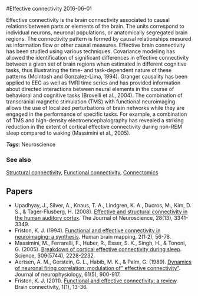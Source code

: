 
#Effective connectivity
2016-06-01

Effective connectivity is the brain connectivity associated to causal relations between parts or elements of the brain. The units correspond to individual neurons, neuronal populations, or anatomically segregated brain regions. The connectivity pattern is formed by causal relationships mesured as information flow or other causal measures.
Effective brain connectivity has been studied using various techniques. Covariance modeling has allowed the identification of significant differences in effective connectivity between a given set of brain regions when estimated in different cognitive tasks, thus illustrating the time- and task-dependent nature of these patterns (McIntosh and Gonzalez-Lima, 1994). Granger causality has been applied to EEG as well as fMRI time series and has provided information about directed interactions between neural elements in the course of behavioral and cognitive tasks (Brovelli et al., 2004). The combination of transcranial magnetic stimulation (TMS) with functional neuroimaging allows the use of localized perturbations of brain networks while they are engaged in the performance of specific tasks. For example, a combination of TMS and high-density electroencephalography has revealed a striking reduction in the extent of cortical effective connectivity during non-REM sleep compared to waking (Massimini et al., 2005).

***Tags***: Neuroscience

### See also
[Structural connectivity](/structural_connectivity), [Functional connectivity](/functional_connectivity), [Connectomics](/connectomics)
## Papers
* Upadhyay, J., Silver, A., Knaus, T. A., Lindgren, K. A., Ducros, M., Kim, D. S., & Tager-Flusberg, H. (2008). [Effective and structural connectivity in the human auditory cortex](http://www.jneurosci.org/content/28/13/3341.long). The Journal of Neuroscience, 28(13), 3341-3349.
* Friston, K. J. (1994). [Functional and effective connectivity in neuroimaging: a synthesis](http://citeseerx.ist.psu.edu/viewdoc/download?doi=10.1.1.516.9874&rep=rep1&type=pdf). Human brain mapping, 2(1‐2), 56-78.
* Massimini, M., Ferrarelli, F., Huber, R., Esser, S. K., Singh, H., & Tononi, G. (2005). [Breakdown of cortical effective connectivity during sleep](ftp://ftp.psy.gla.ac.uk/pub/gregor/tmseeg4Marine/massimini%20Science%202005.pdf). Science, 309(5744), 2228-2232.
* Aertsen, A. M., Gerstein, G. L., Habib, M. K., & Palm, G. (1989). [Dynamics of neuronal firing correlation: modulation of" effective connectivity"](http://citeseerx.ist.psu.edu/viewdoc/download?doi=10.1.1.324.6767&rep=rep1&type=pdf). Journal of neurophysiology, 61(5), 900-917.
* Friston, K. J. (2011). [Functional and effective connectivity: a review](http://cercor.oxfordjournals.org/content/17/10/2400.long). Brain connectivity, 1(1), 13-36.


